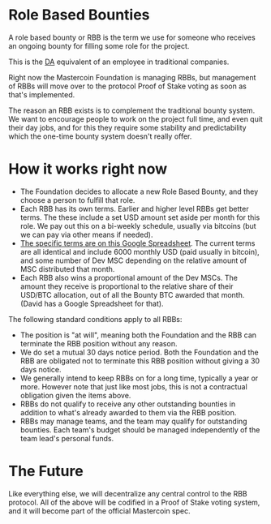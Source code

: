 ﻿Role Based Bounties
===================

A role based bounty or RBB is the term we use for someone who receives an ongoing bounty for filling some role for the project.

This is the [DA](http://wiki.mastercoin.org/index.php/Decentralized_Application) equivalent of an employee in traditional companies.

Right now the Mastercoin Foundation is managing RBBs, but management of RBBs will move over to the protocol Proof of Stake voting as soon as that's implemented.

The reason an RBB exists is to complement the traditional bounty system. We want to encourage people to work on the project full time, and even quit their day jobs, and for this they require some stability and predictability which the one-time bounty system doesn't really offer.

# How it works right now

* The Foundation decides to allocate a new Role Based Bounty, and they choose a person to fulfill that role.
* Each RBB has its own terms. Earlier and higher level RBBs get better terms. The these include a set USD amount set aside per month for this role. We pay out this on a bi-weekly schedule, usually via bitcoins (but we can pay via other means if needed).
* [The specific terms are on this Google Spreadsheet](https://docs.google.com/spreadsheet/ccc?key=0AosWigpBxkwZdHhBaUtTZV9MWUpMVWV6U3VJV1RPbmc&usp=sharing#gid=0). The current terms are all identical and include 6000 monthly USD (paid usually in bitcoin), and some number of Dev MSC depending on the relative amount of MSC distributed that month.
* Each RBB also wins a proportional amount of the Dev MSCs. The amount they receive is proportional to the relative share of their USD/BTC allocation, out of all the Bounty BTC awarded that month. (David has a Google Spreadsheet for that).

The following standard conditions apply to all RBBs:

* The position is "at will", meaning both the Foundation and the RBB can terminate the RBB position without any reason.
* We do set a mutual 30 days notice period. Both the Foundation and the RBB are obligated not to terminate this RBB position without giving a 30 days notice.
* We generally intend to keep RBBs on for a long time, typically a year or more. However note that just like most jobs, this is not a contractual obligation given the items above.
* RBBs do not qualify to receive any other outstanding bounties in addition to what's already awarded to them via the RBB position.
* RBBs may manage teams, and the team may qualify for outstanding bounties. Each team's budget should be managed independently of the team lead's personal funds. 

# The Future

Like everything else, we will decentralize any central control to the RBB protocol. All of the above will be codified in a Proof of Stake voting system, and it will become part of the official Mastercoin spec.